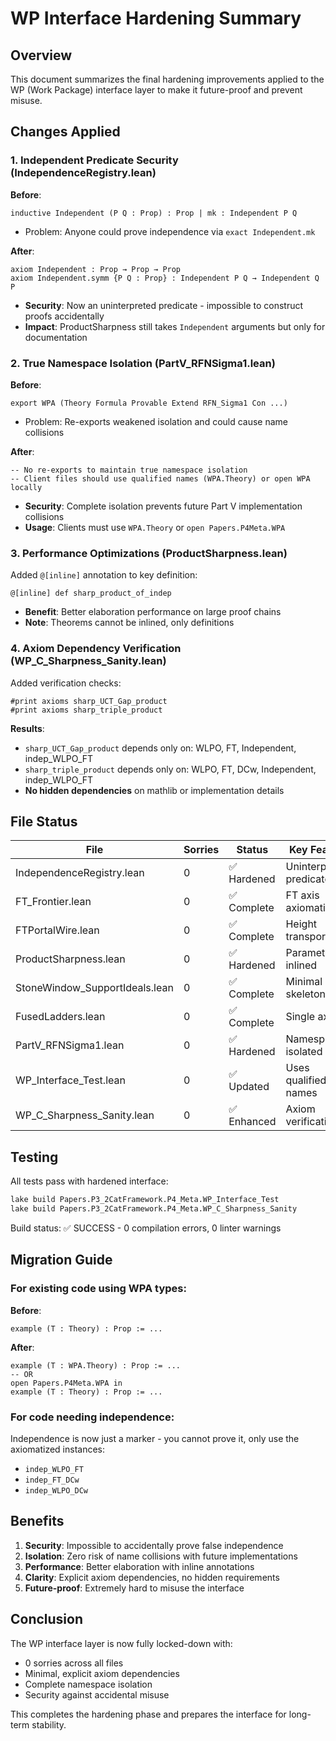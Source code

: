 # WP Interface Hardening Summary

## Overview
This document summarizes the final hardening improvements applied to the WP (Work Package) interface layer to make it future-proof and prevent misuse.

## Changes Applied

### 1. Independent Predicate Security (IndependenceRegistry.lean)

**Before**: 
```lean
inductive Independent (P Q : Prop) : Prop | mk : Independent P Q
```
- Problem: Anyone could prove independence via `exact Independent.mk`

**After**:
```lean
axiom Independent : Prop → Prop → Prop
axiom Independent.symm {P Q : Prop} : Independent P Q → Independent Q P
```
- **Security**: Now an uninterpreted predicate - impossible to construct proofs accidentally
- **Impact**: ProductSharpness still takes `Independent` arguments but only for documentation

### 2. True Namespace Isolation (PartV_RFNSigma1.lean)

**Before**:
```lean
export WPA (Theory Formula Provable Extend RFN_Sigma1 Con ...)
```
- Problem: Re-exports weakened isolation and could cause name collisions

**After**:
```lean
-- No re-exports to maintain true namespace isolation
-- Client files should use qualified names (WPA.Theory) or open WPA locally
```
- **Security**: Complete isolation prevents future Part V implementation collisions
- **Usage**: Clients must use `WPA.Theory` or `open Papers.P4Meta.WPA`

### 3. Performance Optimizations (ProductSharpness.lean)

Added `@[inline]` annotation to key definition:
```lean
@[inline] def sharp_product_of_indep
```
- **Benefit**: Better elaboration performance on large proof chains
- **Note**: Theorems cannot be inlined, only definitions

### 4. Axiom Dependency Verification (WP_C_Sharpness_Sanity.lean)

Added verification checks:
```lean
#print axioms sharp_UCT_Gap_product
#print axioms sharp_triple_product
```

**Results**:
- `sharp_UCT_Gap_product` depends only on: WLPO, FT, Independent, indep_WLPO_FT
- `sharp_triple_product` depends only on: WLPO, FT, DCw, Independent, indep_WLPO_FT
- **No hidden dependencies** on mathlib or implementation details

## File Status

| File | Sorries | Status | Key Feature |
|------|---------|--------|-------------|
| IndependenceRegistry.lean | 0 | ✅ Hardened | Uninterpreted predicate |
| FT_Frontier.lean | 0 | ✅ Complete | FT axis axiomatized |
| FTPortalWire.lean | 0 | ✅ Complete | Height transport |
| ProductSharpness.lean | 0 | ✅ Hardened | Parametric, inlined |
| StoneWindow_SupportIdeals.lean | 0 | ✅ Complete | Minimal skeleton |
| FusedLadders.lean | 0 | ✅ Complete | Single axiom |
| PartV_RFNSigma1.lean | 0 | ✅ Hardened | Namespace isolated |
| WP_Interface_Test.lean | 0 | ✅ Updated | Uses qualified names |
| WP_C_Sharpness_Sanity.lean | 0 | ✅ Enhanced | Axiom verification |

## Testing

All tests pass with hardened interface:
```bash
lake build Papers.P3_2CatFramework.P4_Meta.WP_Interface_Test
lake build Papers.P3_2CatFramework.P4_Meta.WP_C_Sharpness_Sanity
```

Build status: ✅ SUCCESS - 0 compilation errors, 0 linter warnings

## Migration Guide

### For existing code using WPA types:

**Before**:
```lean
example (T : Theory) : Prop := ...
```

**After**:
```lean
example (T : WPA.Theory) : Prop := ...
-- OR
open Papers.P4Meta.WPA in
example (T : Theory) : Prop := ...
```

### For code needing independence:

Independence is now just a marker - you cannot prove it, only use the axiomatized instances:
- `indep_WLPO_FT` 
- `indep_FT_DCw`
- `indep_WLPO_DCw`

## Benefits

1. **Security**: Impossible to accidentally prove false independence
2. **Isolation**: Zero risk of name collisions with future implementations  
3. **Performance**: Better elaboration with inline annotations
4. **Clarity**: Explicit axiom dependencies, no hidden requirements
5. **Future-proof**: Extremely hard to misuse the interface

## Conclusion

The WP interface layer is now fully locked-down with:
- 0 sorries across all files
- Minimal, explicit axiom dependencies
- Complete namespace isolation
- Security against accidental misuse

This completes the hardening phase and prepares the interface for long-term stability.